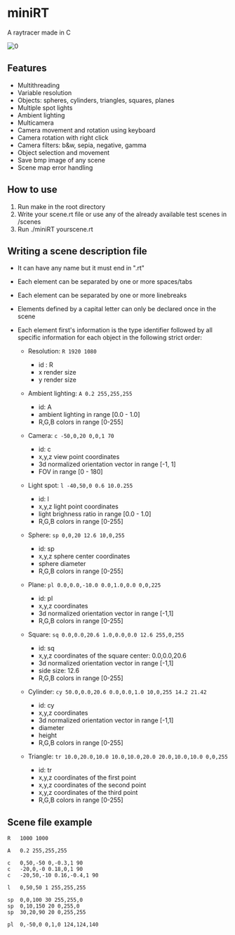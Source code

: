 # miniRT
A raytracer made in C

![0](https://user-images.githubusercontent.com/74905890/118520563-77c02780-b73a-11eb-831a-4f68b0903fad.jpg)


## Features
- Multithreading
- Variable resolution
- Objects: spheres, cylinders, triangles, squares, planes
- Multiple spot lights
- Ambient lighting
- Multicamera
- Camera movement and rotation using keyboard
- Camera rotation with right click
- Camera filters: b&w, sepia, negative, gamma
- Object selection and movement
- Save bmp image of any scene
- Scene map error handling

## How to use
1. Run make in the root directory
2. Write your scene.rt file or use any of the already available test scenes in /scenes
3. Run ./miniRT yourscene.rt

## Writing a scene description file
- It can have any name but it must end in ".rt"
- Each element can be separated by one or more spaces/tabs
- Each element can be separated by one or more linebreaks
- Elements defined by a capital letter can only be declared once in the scene
- Each element first's information is the type identifier followed by all specific information for each object in the following strict order:

	- Resolution:
		`R 1920 1080`
		- id : R
		- x render size
 		- y render size

	- Ambient lighting:
		`A 0.2 255,255,255`
		- id: A
		- ambient lighting in range [0.0 - 1.0]
		- R,G,B colors in range [0-255]

	- Camera:
		`c -50,0,20 0,0,1 70`
		- id: c
		- x,y,z view point coordinates
		- 3d normalized orientation vector in range [-1, 1]
		- FOV in range [0 - 180]

	- Light spot:
		`l -40,50,0 0.6 10.0.255`
		- id: l
		- x,y,z light point coordinates
		- light brighness ratio in range [0.0 - 1.0]
		- R,G,B colors in range [0-255]

	- Sphere:
		`sp 0,0,20 12.6 10,0,255`
		- id: sp
		- x,y,z sphere center coordinates
		- sphere diameter
		- R,G,B colors in range [0-255]

	- Plane:
		`pl 0.0,0.0,-10.0 0.0,1.0,0.0 0,0,225`
		- id: pl
		- x,y,z coordinates
		- 3d normalized orientation vector in range [-1,1]
		- R,G,B colors in range [0-255]

	- Square:
		`sq 0.0,0.0,20.6 1.0,0.0,0.0 12.6 255,0,255`
		- id: sq
		- x,y,z coordinates of the square center: 0.0,0.0,20.6
		- 3d normalized orientation vector in range [-1,1]
		- side size: 12.6
		- R,G,B colors in range [0-255]

	- Cylinder:
		`cy 50.0,0.0,20.6 0.0,0.0,1.0 10,0,255 14.2 21.42`
		- id: cy
		- x,y,z coordinates
		- 3d normalized orientation vector in range [-1,1]
		- diameter
		- height
		- R,G,B colors in range [0-255]

	- Triangle:
		`tr 10.0,20.0,10.0 10.0,10.0,20.0 20.0,10.0,10.0 0,0,255`
		- id: tr
		- x,y,z coordinates of the first point
		- x,y,z coordinates of the second point
		- x,y,z coordinates of the third point
		- R,G,B colors in range [0-255]


## Scene file example
```
R	1000 1000

A	0.2	255,255,255

c	0,50,-50 0,-0.3,1 90
c	-20,0,-0 0.18,0,1 90
c	-20,50,-10 0.16,-0.4,1 90

l	0,50,50 1 255,255,255

sp	0,0,100 30 255,255,0
sp	0,10,150 20 0,255,0
sp	30,20,90 20 0,255,255

pl	0,-50,0 0,1,0 124,124,140
```
